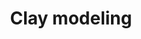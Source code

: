---
title: Clay modeling
description: Conceptualization, Modeling
categories: 
- ILLUSTRATION & ART
layout: portfolio_detail
background-class: portBgImg
background-image: "/assets/img/portfolio/port_cover_img/claymodeling.png"
porject_title: Clay modeling
porject_subtitle: Conceptualization, Modeling
porject_apple_imglink: ""
porject_android_imglink: ""
project_detail: A fun project for the little brahma home page images. The creative minds over at little brahma wanted to do something unique with their home screen. Then we did the unthinkable. Created clay models and combined it with animations. The final product? An amazing home page with interactive clay models and illustrations.
whatWeDoList:
- Conceptualization
- Modeling
- 
img: "/assets/img/portfolio/clay/2.png"
imgContent:  A clay model we created for the project.


variation_img1: "/assets/img/portfolio/clay/7.png"
variation_img2: "/assets/img/portfolio/clay/8.png"
variation_img3: "/assets/img/portfolio/clay/9.png"
---